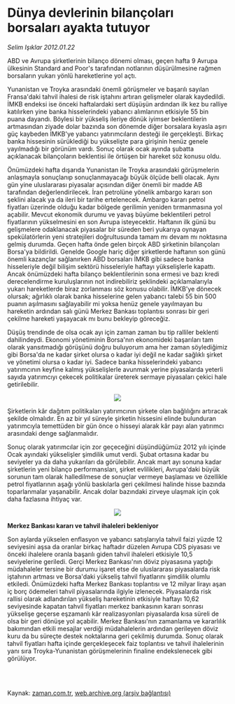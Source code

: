 # Dünya devlerinin bilançoları borsaları ayakta tutuyor

*Selim Işıklar 2012.01.22*

<td class="columnist-detail">
<p>ABD ve Avrupa şirketlerinin bilanço dönemi olması, geçen hafta 9 Avrupa ülkesinin Standard and Poor's tarafından notlarının düşürülmesine rağmen borsaların yukarı yönlü hareketlerine yol açtı.</p>
<p>
<div id="haberMetinDiv">
<p>Yunanistan ve Troyka arasındaki önemli görüşmeler ve başarılı sayılan Fransa'daki tahvil ihalesi de risk iştahını artıran gelişmeler olarak kaydedildi. İMKB endeksi ise önceki haftalardaki sert düşüşün ardından ilk kez bu ralliye katılırken yine banka hisselerindeki yabancı alımlarının etkisiyle 55 bin puana dayandı. Böylesi bir yükseliş ileriye dönük iyimser beklentilerin artmasından ziyade dolar bazında son dönemde diğer borsalara kıyasla aşırı güç kaybeden İMKB'ye yabancı yatırımcıların desteği ile gerçekleşti. Birkaç banka hissesinin sürüklediği bu yükselişte para girişinin henüz genele yayılmadığı bir görünüm vardı. Sonuç olarak ocak ayında şubatta açıklanacak bilançoların beklentisi ile örtüşen bir hareket söz konusu oldu.
<p> Önümüzdeki hafta dışarıda Yunanistan ile Troyka arasındaki görüşmelerin anlaşmayla sonuçlanıp sonuçlanmayacağı büyük ölçüde belli olacak. Aynı gün yine uluslararası piyasalar açısından diğer önemli bir madde AB tarafından değerlendirilecek. İran petrolüne yönelik ambargo kararı son şeklini alacak ya da ileri bir tarihe ertelenecek. Ambargo kararı petrol fiyatları üzerinde olduğu kadar bölgede gerilimin yeniden tırmanmasına yol açabilir. Mevcut ekonomik durumu ve yavaş büyüme beklentileri petrol fiyatlarının yükselmesini en son Avrupa isteyecektir. Haftanın ilk günü bu gelişmelere odaklanacak piyasalar bir süreden beri yukarıya oynayan spekülatörlerin yeni stratejileri doğrultusunda tamam mı devam mı noktasına gelmiş durumda. Geçen hafta önde gelen birçok ABD şirketinin bilançoları Borsa'ya bildirildi. Genelde Google hariç diğer şirketlerde haftanın son günü önemli kazançlar sağlanırken ABD borsaları İMKB gibi sadece banka hisseleriyle değil bilişim sektörü hisseleriyle haftayı yükselişlerle kapattı. Ancak önümüzdeki hafta bilanço beklentilerinin sona ermesi ve bazı kredi derecelendirme kuruluşlarının not indirebiliriz şeklindeki açıklamalarıyla yukarı hareketlerde biraz zorlanması söz konusu olabilir. İMKB'ye dönecek olursak; ağırlıklı olarak banka hisselerine gelen yabancı talebi 55 bin 500 puanın aşılmasını sağlayabilir mi yoksa henüz genele yayılmayan bu hareketin ardından salı günü Merkez Bankası toplantısı sonrası bir geri çekilme hareketi yaşayacak mı bunu bekleyip göreceğiz.
<p> Düşüş trendinde de olsa ocak ayı için zaman zaman bu tip ralliler beklenti dahilindeydi. Ekonomi yönetiminin Borsa'nın ekonomideki başarıları tam olarak yansıtmadığı görüşünü doğru buluyorum ama her zaman söylediğimiz gibi Borsa'da ne kadar şirket olursa o kadar iyi değil ne kadar sağlıklı şirket ve yönetimi olursa o kadar iyi. Sadece banka hisselerindeki yabancı yatırımcının keyfine kalmış yükselişlerle avunmak yerine piyasalarda yeterli sayıda yatırımcıyı çekecek politikalar üreterek sermaye piyasaları çekici hale getirilebilir.

<p align="center"><img src="http://web.archive.org/web/20120123210914im_/http://medya.zaman.com.tr/2012/01/22/imkb01.jpg"/>
<p> Şirketlerin kâr dağıtım politikaları yatırımcının şirkete olan bağlılığını artıracak şekilde olmalıdır. En az bir yıl süreyle şirketin hissesini elinde bulunduran yatırımcıyla temettüden bir gün önce o hisseyi alarak kâr payı alan yatırımcı arasındaki denge sağlanmalıdır.
<p> Sonuç olarak yatırımcılar için zor geçeceğini düşündüğümüz 2012 yılı içinde Ocak ayındaki yükselişler şimdilik umut verdi. Şubat ortasına kadar bu seviyeler ya da daha yukarıları da görülebilir. Ancak mart ayı sonuna kadar şirketlerin yeni bilanço performansları, şirket evlilikleri, Avrupa'daki büyük sorunun tam olarak halledilmese de sonuçlar vermeye başlaması ve özellikle petrol fiyatlarının aşağı yönlü baskılarla geri çekilmesi halinde hisse bazında toparlanmalar yaşanabilir. Ancak dolar bazındaki zirveye ulaşmak için çok daha fazlasına ihtiyaç var.


<p align="center"><img src="http://web.archive.org/web/20120123210914im_/http://medya.zaman.com.tr/2012/01/22/tahvil01.jpg"/>
<p><b>Merkez Bankası kararı ve tahvil ihaleleri bekleniyor</b>
<p>Son aylarda yükselen enflasyon ve yabancı satışlarıyla tahvil faizi yüzde 12 seviyesini aşsa da oranlar birkaç haftadır düzelen Avrupa CDS piyasası ve önceki ihalelere oranla başarılı giden tahvil ihaleleri etkisiyle 10,5 seviyelerine geriledi. Gerçi Merkez Bankası'nın döviz piyasasına yaptığı müdahaleler tersine bir durumu işaret etse de uluslararası piyasalarda risk iştahının artması ve Borsa'daki yükseliş tahvil fiyatlarını şimdilik olumlu etkiledi. Önümüzdeki hafta Merkez Bankası toplantısı ve 12 milyar lirayı aşan iç borç ödemeleri tahvil piyasalarında ilgiyle izlenecek. Piyasalarda risk rallisi olarak adlandırılan yükseliş hareketinin etkisiyle haftayı 10,62 seviyesinde kapatan tahvil fiyatları merkez bankasının kararı sonrası yükselişe geçerse eşzamanlı kâr realizasyonları piyasalarda kısa süreli de olsa bir geri dönüşe yol açabilir. Merkez Bankası'nın zamanlama ve kararlılık bakımından etkili mesajlar verdiği müdahalelerin ardından gerileyen döviz kuru da bu süreçte destek noktalarına geri çekilmiş durumda. Sonuç olarak tahvil fiyatları hafta içinde gerçekleşecek faiz toplantısı ve tahvil ihalelerinin yanı sıra Troyka-Yunanistan görüşmelerinin finaline endekslenecek gibi görülüyor.</p></p></p></p></p></p></p></p></p></div>
</p>


<p><br>
		 </br></p></td>

Kaynak: [zaman.com.tr](http://zaman.com.tr/yazar.do?yazino=1233268), [web.archive.org (arşiv bağlantısı)](http://web.archive.org/web/20120123210914/http://www.zaman.com.tr:80/yazar.do?yazino=1233268)
